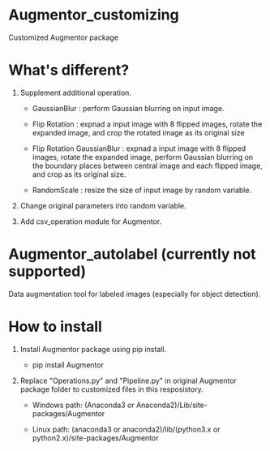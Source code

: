# Augmentor_customizing
Customized Augmentor package

# What's different?
1. Supplement additional operation.
   - GaussianBlur : perform Gaussian blurring on input image.
   
   - Flip Rotation : expnad a input image with 8 flipped images, rotate the expanded image, and crop the rotated image as its original size
   
   - Flip Rotation GaussianBlur : expnad a input image with 8 flipped images, rotate the expanded image, perform Gaussian blurring on the boundary places between central image and each flipped image, and crop as its original size.
   
   - RandomScale : resize the size of input image by random variable.
   
2. Change original parameters into random variable.

3. Add csv_operation module for Augmentor.

# Augmentor_autolabel (currently not supported)
Data augmentation tool for labeled images (especially for object detection). 

# How to install
1. Install Augmentor package using pip install. 
   - pip install Augmentor

2. Replace "Operations.py" and "Pipeline.py" in original Augmentor package folder to customized files in this resposistory.
   - Windows path: (Anaconda3 or Anaconda2)/Lib/site-packages/Augmentor
   
   - Linux path: (anaconda3 or anaconda2)/lib/(python3.x or python2.x)/site-packages/Augmentor


